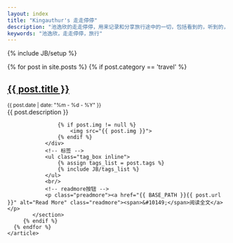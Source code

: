 ```yaml
---
layout: index
title: "Kingauthur's 走走停停"
description: "池逸欣的走走停停，用来记录和分享旅行途中的一切，包括看到的，听到的，遇到的，想到的"
keywords: "池逸欣，走走停停，旅行"
---
```

{% include JB/setup %}

<div id="content">
    <article idd="post_list">
      {% for post in site.posts %}
         {% if post.category == 'travel' %}
	        <section class="post">
		          <h2><a href="{{ BASE_PATH }}{{ post.url }}" class="title">{{ post.title }}</a></h2>
		          <small class="meta">{{ post.date | date: "%m - %d - %Y" }}</small>
		        <div class="content">
		        	 {{ post.description }}
        
			        {% if post.img != null %}
			            <img src="{{ post.img }}">
			        {% endif %}
		        </div>
		    	<!-- 标签 -->
		        <ul class="tag_box inline">
		      		{% assign tags_list = post.tags %}
		      		{% include JB/tags_list %}
		      	</ul>
		      	<br/>
		      	<!-- readmore按钮 -->
		        <p class="preadmore"><a href="{{ BASE_PATH }}{{ post.url }}" alt="Read More" class="readmore"><span>&#10149;</span>阅读全文</a></p>
        	</section>
	     {% endif %}
      {% endfor %}
    </article>
</div>



<script type="text/javascript">
	showCurrentItem(document.getElementById("menu-item-travel"));
</script>